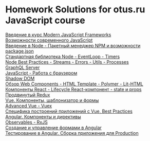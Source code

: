 # Homework Solutions for otus.ru JavaScript course

<a href="https://github.com/810411/balabanov-grigorii-js-otus/blob/master/intro/sum.js">
  Введение в курс Modern JavaScript Frameworks
</a></br>
<a href="https://github.com/810411/balabanov-grigorii-js-otus/blob/master/intro/reduce.js">
  Возможности современного JavaScript
</a></br>
<a href="https://github.com/810411/balabanov-grigorii-js-otus/tree/master/node/node-1">
  Введение в Node - Пакетный менеджер NPM и возможности package.json 
</a></br>
<a href="https://github.com/810411/balabanov-grigorii-js-otus/tree/master/node/node-2">
  Стандартная библиотека Node - EventLoop - Timers
</a></br>
<a href="https://github.com/810411/balabanov-grigorii-js-otus/tree/master/node/node-3">
  Node Best Practices - Streams - Errors - Utils - Processes 
</a></br>
<a href="https://github.com/810411/balabanov-grigorii-js-otus/tree/master/node/node-graphql">
  GraphQL Server
</a></br>
<a href="https://github.com/810411/balabanov-grigorii-js-otus/tree/master/javascript/js-1">
  JavaScript - Работа с браузером
</a></br>
<a href="https://github.com/810411/balabanov-grigorii-js-otus/tree/master/javascript/js-2">
  Shadow DOM
</a></br>
<a href="https://github.com/810411/balabanov-grigorii-js-otus/tree/master/javascript/web-components">
  Обзор Web Components - HTML Template - Polymer - Lit-HTML 
</a></br>
<a href="https://github.com/810411/balabanov-grigorii-js-otus/tree/master/react/react-1">
  Компоненты React - Lifecycle React-компонент - state и props
</a></br>
<a href="https://github.com/810411/balabanov-grigorii-js-otus/tree/master/react/react-2">
  Продвинутый Redux
</a></br>
<a href="https://github.com/810411/balabanov-grigorii-js-otus/tree/master/vue/brain-trainer">
  Vue. Компоненты, шаблонизатор и формы
</a></br>
<a href="https://github.com/810411/balabanov-grigorii-js-otus/tree/master/vue/brain-trainer">
  Advanced Vue - Vuex
</a></br>
<a href="https://github.com/810411/balabanov-grigorii-js-otus/tree/master/vue/brain-trainer">
  Специфика построений приложений c Vue, Best Practices
</a></br>
<a href="https://github.com/810411/balabanov-grigorii-js-otus/tree/master/angular/angular1">
  Angular. Компоненты и директивы 
</a></br>
<a href="https://github.com/810411/balabanov-grigorii-js-otus/tree/master/angular/angular2">
  Observables - RxJS 
</a></br>
<a href="https://github.com/810411/balabanov-grigorii-js-otus/tree/master/angular/angular3">
  Создание и управление формами в Angular
</a></br>
<a href="https://github.com/810411/balabanov-grigorii-js-otus/tree/master/angular/angular4">
  Тестирование в Angular. Сборка приложения для Production 
</a>
